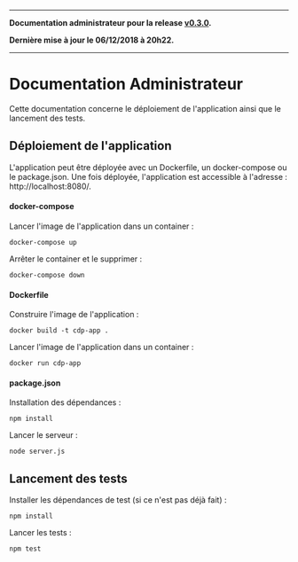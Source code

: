 ----------

__Documentation administrateur pour la release [v0.3.0](https://github.com/maphdev/M2_CDP/releases/tag/v0.3.0).__

__Dernière mise à jour le 06/12/2018 à 20h22.__

----------

# Documentation Administrateur

Cette documentation concerne le déploiement de l'application ainsi que le lancement des tests.

## Déploiement de l'application

L'application peut être déployée avec un Dockerfile, un docker-compose ou le package.json. Une fois déployée, l'application est accessible à l'adresse : http://localhost:8080/.

#### docker-compose

Lancer l'image de l'application dans un container :

```
docker-compose up
```

Arrêter le container et le supprimer :

```
docker-compose down
```

#### Dockerfile

Construire l'image de l'application :

```
docker build -t cdp-app .
```

Lancer l'image de l'application dans un container :

```
docker run cdp-app
```

#### package.json

Installation des dépendances :

```
npm install
```

Lancer le serveur :

```
node server.js
```

## Lancement des tests

Installer les dépendances de test (si ce n'est pas déjà fait) :

```
npm install
```

Lancer les tests :

```
npm test
```
